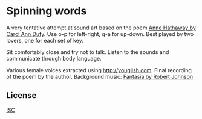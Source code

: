 # Spinning words

A very tentative attempt at sound art based on the poem [Anne Hathaway by Carol Ann Dufy][1].
Use o-p for left-right, q-a for up-down. Best played by two lovers, one for each
set of key.

Sit comfortably close and try not to talk. Listen to the sounds and communicate
through body language.

Various female voices extracted using http://youglish.com.
Final recording of the poem by the author. Background music: [Fantasia by Robert Johnson][2]

[1]:http://www.scottishpoetrylibrary.org.uk/poetry/poems/anne-hathaway
[2]:https://open.spotify.com/track/5tJ1L1iFP2WRMBPN1gdlTG

## License

[ISC](LICENSE)
